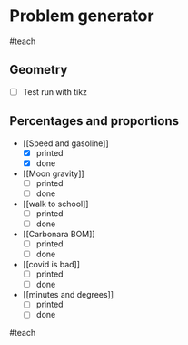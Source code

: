 # Problem generator
#teach 

## Geometry
- [ ] Test run with tikz



## Percentages and proportions
- [[Speed and gasoline]]
	- [x] printed
	- [x] done
- [[Moon gravity]]
	- [ ] printed
	- [ ] done
- [[walk to school]]
	- [ ] printed
	- [ ] done
- [[Carbonara BOM]]
	- [ ] printed
	- [ ] done
- [[covid is bad]]
	- [ ] printed
	- [ ] done
- [[minutes and degrees]]
	- [ ] printed
	- [ ] done

#teach